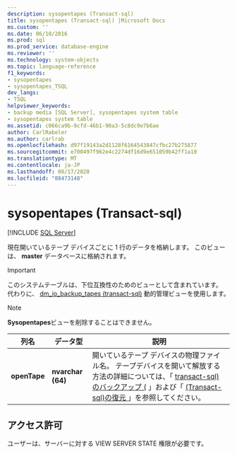 ```yaml
---
description: sysopentapes (Transact-sql)
title: sysopentapes (Transact-sql) |Microsoft Docs
ms.custom: ''
ms.date: 06/10/2016
ms.prod: sql
ms.prod_service: database-engine
ms.reviewer: ''
ms.technology: system-objects
ms.topic: language-reference
f1_keywords:
- sysopentapes
- sysopentapes_TSQL
dev_langs:
- TSQL
helpviewer_keywords:
- backup media [SQL Server], sysopentapes system table
- sysopentapes system table
ms.assetid: c066ca9b-9cfd-46b1-90a3-5c8dc9e7b6ae
author: CarlRabeler
ms.author: carlrab
ms.openlocfilehash: d97f19143a2d1128f6164543847cfbc27b275877
ms.sourcegitcommit: e700497f962e4c2274df16d9e651059b42ff1a10
ms.translationtype: MT
ms.contentlocale: ja-JP
ms.lasthandoff: 08/17/2020
ms.locfileid: "88473148"
---
```

# <a name="sysopentapes-transact-sql"></a>sysopentapes (Transact-sql)
[!INCLUDE [SQL Server](../../includes/applies-to-version/sqlserver.md)]

  現在開いているテープ デバイスごとに 1 行のデータを格納します。 このビューは、 **master** データベースに格納されます。  
  
> [!IMPORTANT]  
>  このシステムテーブルは、下位互換性のためのビューとして含まれています。 代わりに、 [dm_io_backup_tapes &#40;transact-sql&#41;](../../relational-databases/system-dynamic-management-views/sys-dm-io-backup-tapes-transact-sql.md) 動的管理ビューを使用します。  
  
> [!NOTE]  
>  **Sysopentapes**ビューを削除することはできません。  

  
|列名|データ型|説明|  
|-----------------|---------------|-----------------|  
|**openTape**|**nvarchar (64)**|開いているテープ デバイスの物理ファイル名。 テープデバイスを開いて解放する方法の詳細については、「 [transact-sql&#41;のバックアップ &#40;](../../t-sql/statements/backup-transact-sql.md) 」および「 [&#40;Transact-sql&#41;の復元 ](../../t-sql/statements/restore-statements-transact-sql.md)」を参照してください。|  
  
## <a name="permissions"></a>アクセス許可  
 ユーザーは、サーバーに対する VIEW SERVER STATE 権限が必要です。  
  
  
